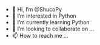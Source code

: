 - 👋 Hi, I’m @ShucoPy
- 👀 I’m interested in Python
- 🌱 I’m currently learning Python
- 💞️ I’m looking to collaborate on ...
- 📫 How to reach me ...

<!---
ShucoPy/ShucoPy is a ✨ special ✨ repository because its `README.md` (this file) appears on your GitHub profile.
You can click the Preview link to take a look at your changes.
--->
